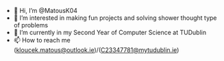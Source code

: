 - 👋 Hi, I’m @MatousK04
- 👀 I’m interested in making fun projects and solving shower thought type of problems
- 🌱 I’m currently in my Second Year of Computer Science at TUDublin
- 📫 How to reach me (kloucek.matous@outlook.ie)/(C23347781@mytudublin.ie)

<!---
MatousK04/MatousK04 is a ✨ special ✨ repository because its `README.md` (this file) appears on your GitHub profile.
You can click the Preview link to take a look at your changes.
--->
